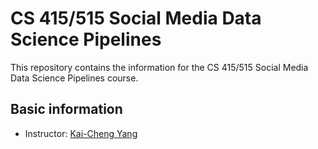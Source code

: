 # CS 415/515 Social Media Data Science Pipelines

This repository contains the information for the CS 415/515 Social Media Data Science Pipelines course.

## Basic information

- Instructor: [Kai-Cheng Yang](https://www.kaichengyang.me/kaicheng)
